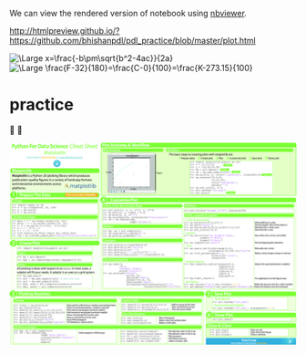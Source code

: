 We can view the rendered version of notebook using [nbviewer](http://nbviewer.ipython.org/github/bhishanpdl/pdl_practice/tree/master).

http://htmlpreview.github.io/?https://github.com/bhishanpdl/pdl_practice/blob/master/plot.html


<img src="https://latex.codecogs.com/svg.latex?\Large&space;x=\frac{-b\pm\sqrt{b^2-4ac}}{2a}" title="\Large x=\frac{-b\pm\sqrt{b^2-4ac}}{2a}" />

<img src="https://latex.codecogs.com/svg.latex?\Large&space;\frac{F-32}{180}=\frac{C-0}{100}=\frac{K-273.15}{100}" title="\Large \frac{F-32}{180}=\frac{C-0}{100}=\frac{K-273.15}{100}" />

# practice
:tada:  :truck:


![](matplotlib.png)
